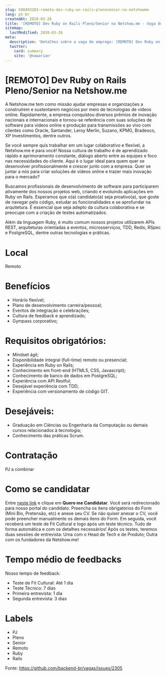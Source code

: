 ```yaml
---
slug: 588493283-remoto-dev-ruby-on-rails-plenosenior-na-netshowme
lang: pt-br
createdAt: 2020-03-26
title: '[REMOTO] Dev Ruby on Rails Pleno/Senior na Netshow.me - Vaga de Emprego'
sitemap:
  lastModified: 2020-03-26
meta:
  description: 'Detalhes sobre a vaga de emprego: [REMOTO] Dev Ruby on Rails Pleno/Senior na Netshow.me'
  twitter:
    card: summary
    site: '@nawarian'
---
```


# [REMOTO] Dev Ruby on Rails Pleno/Senior na Netshow.me

A Netshow.me tem como missão ajudar empresas e organizações a construírem e sustentarem negócios por meio de tecnologias de vídeos online. Rapidamente, a empresa conquistou diversos prêmios de inovação nacionais e internacionais e tornou-se referência com suas soluções de software para vídeos online e produção para transmissões ao vivo com clientes como Oracle, Santander, Leroy Merlin, Suzano, KPMG, Bradesco, XP Investimentos, dentre outros.

Se você sempre quis trabalhar em um lugar colaborativo e flexível, a Netshow.me é para você! Nossa cultura de trabalho é de aprendizado rápido e aprimoramento constante, diálogo aberto entre as equipes e foco nas necessidades do cliente. Aqui é o lugar ideal para quem quer se desenvolver profissionalmente e crescer junto com a empresa. Quer se juntar a nós para criar soluções de vídeos online e trazer mais inovação para o mercado?

Buscamos profissionais de desenvolvimento de software para participarem ativamente dos nossos projetos web, criando e evoluindo aplicações em Ruby on Rails. Esperamos que o(a) candidato(a) seja proativo(a), que goste de navegar pelo código, estudar as funcionalidades e se aprofundar na arquitetura. É essencial que seja adepto da cultura colaborativa e se preocupe com a criação de testes automatizados.

Além da linguagem Ruby, é muito comum nossos projetos utilizarem APIs REST, arquiteturas orientadas a eventos, microsserviços, TDD, Redis, RSpec e PostgreSQL, dentre outras tecnologias e práticas.

# Local
Remoto

# Benefícios
- Horário flexível;
- Plano de desenvolvimento carreira/pessoal;
- Eventos de integração e celebrações;
- Cultura de feedback e aprendizado;
- Gympass corporativo;
 
# Requisitos obrigatórios:
- Mindset ágil;
- Disponibilidade integral (full-time) remoto ou presencial;
- Experiência em Ruby on Rails;
- Conhecimento em front-end (HTML5, CSS, Javascript);
- Conhecimento de banco de dados em PostgreSQL;
- Experiência com API Restful;
- Desejável experiência com TDD;
- Experiência com versionamento de código GIT.

# Desejáveis:
- Graduação em Ciências ou Engenharia da Computação ou demais cursos relacionados à tecnologia;
- Conhecimento das práticas Scrum.

# Contratação
PJ a combinar

# Como se candidatar
Entre [neste link](https://jobs.kenoby.com/netshowme/job/dev-ruby-on-rails-plenosenior/5e6927713589bf3c27d95c6c) e clique em **Quero me Candidatar**.
Você será redirecionado para nosso portal do candidato. Preencha os itens obrigatórios do Form (Mini Bio, Pretensão, etc) e anexe seu CV. Se não quiser anexar o CV, você pode preencher manualmente os demais itens do Form.
Em seguida, você receberá um teste de Fit Cultural e logo após um teste técnico. Tudo de forma automática e com os detalhes necessários!
Após os testes, teremos duas sessões de entrevista: Uma com o Head de Tech e de Produto; Outra com os fundadores da Netshow.me!

# Tempo médio de feedbacks
Nosso tempo de feedback:

- Teste de Fit Cultural: Até 1 dia
- Teste Técnico: 7 dias
- Primeira entrevista: 1 dia
- Segunda entrevista: 3 dias

# Labels
- PJ
- Pleno
- Senior
- Remoto
- Ruby
- Rails


Fonte: https://github.com/backend-br/vagas/issues/2305